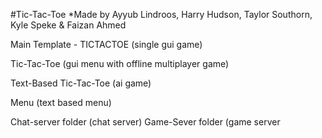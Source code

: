 #Tic-Tac-Toe
*Made by Ayyub Lindroos, Harry Hudson, Taylor Southorn, Kyle Speke & Faizan Ahmed 

Main Template - TICTACTOE (single gui game)

Tic-Tac-Toe (gui menu with offline multiplayer game)

Text-Based Tic-Tac-Toe (ai game)

Menu (text based menu)

Chat-server folder (chat server)
Game-Sever folder (game server


